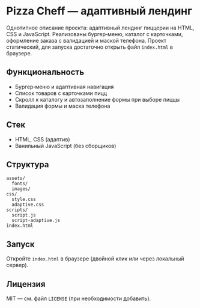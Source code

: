# Pizza Cheff — адаптивный лендинг

Однотипное описание проекта: адаптивный лендинг пиццерии на HTML, CSS и JavaScript. Реализованы бургер‑меню, каталог с карточками, оформление заказа с валидацией и маской телефона. Проект статический, для запуска достаточно открыть файл `index.html` в браузере.

## Функциональность
- Бургер‑меню и адаптивная навигация
- Список товаров с карточками пицц
- Скролл к каталогу и автозаполнение формы при выборе пиццы
- Валидация формы и маска телефона

## Стек
- HTML, CSS (адаптив)
- Ванильный JavaScript (без сборщиков)

## Структура
```
assets/
  fonts/
  images/
css/
  style.css
  adaptive.css
scripts/
  script.js
  script-adaptive.js
index.html
```

## Запуск
Откройте `index.html` в браузере (двойной клик или через локальный сервер).

## Лицензия
MIT — см. файл `LICENSE` (при необходимости добавить).


